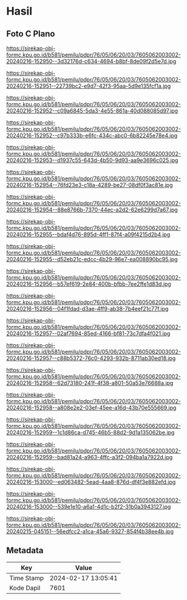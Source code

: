 # Hasil

## Foto C Plano

https://sirekap-obj-formc.kpu.go.id/b581/pemilu/pdpr/76/05/06/20/03/7605062003002-20240216-152950--3d32176d-c634-4694-b8bf-8de09f2d5e7d.jpg

https://sirekap-obj-formc.kpu.go.id/b581/pemilu/pdpr/76/05/06/20/03/7605062003002-20240216-152951--22739bc2-e9d7-42f3-95aa-5d9e135fcf1a.jpg

https://sirekap-obj-formc.kpu.go.id/b581/pemilu/pdpr/76/05/06/20/03/7605062003002-20240216-152952--c09a6845-5da3-4e55-861a-40d088085d97.jpg

https://sirekap-obj-formc.kpu.go.id/b581/pemilu/pdpr/76/05/06/20/03/7605062003002-20240216-152952--c97b333b-e6fc-434c-abc0-6b82245e78e4.jpg

https://sirekap-obj-formc.kpu.go.id/b581/pemilu/pdpr/76/05/06/20/03/7605062003002-20240216-152953--d1937c55-643d-4b50-9d93-aa9e3696c025.jpg

https://sirekap-obj-formc.kpu.go.id/b581/pemilu/pdpr/76/05/06/20/03/7605062003002-20240216-152954--76fd23e3-c18a-4289-be27-08df0f3ac81e.jpg

https://sirekap-obj-formc.kpu.go.id/b581/pemilu/pdpr/76/05/06/20/03/7605062003002-20240216-152954--88e8766b-7370-44ec-a2d2-62e6299d7a67.jpg

https://sirekap-obj-formc.kpu.go.id/b581/pemilu/pdpr/76/05/06/20/03/7605062003002-20240216-152955--bdaf4d76-895d-4ff1-87f4-a09f4215d2b4.jpg

https://sirekap-obj-formc.kpu.go.id/b581/pemilu/pdpr/76/05/06/20/03/7605062003002-20240216-152955--d52eb21c-edcc-4b29-96e7-ea008890bc95.jpg

https://sirekap-obj-formc.kpu.go.id/b581/pemilu/pdpr/76/05/06/20/03/7605062003002-20240216-152956--b57ef619-2e84-400b-bfbb-7ee2ffe1d83d.jpg

https://sirekap-obj-formc.kpu.go.id/b581/pemilu/pdpr/76/05/06/20/03/7605062003002-20240216-152956--04f1fdad-d3ae-4ff9-ab38-7b4eef21c77f.jpg

https://sirekap-obj-formc.kpu.go.id/b581/pemilu/pdpr/76/05/06/20/03/7605062003002-20240216-152957--02af7694-85ed-4166-bf81-73c7dfa4f021.jpg

https://sirekap-obj-formc.kpu.go.id/b581/pemilu/pdpr/76/05/06/20/03/7605062003002-20240216-152957--c88b5372-76c0-4293-932b-8711ab30ed18.jpg

https://sirekap-obj-formc.kpu.go.id/b581/pemilu/pdpr/76/05/06/20/03/7605062003002-20240216-152958--62d73180-241f-4f38-a801-50a53e76688a.jpg

https://sirekap-obj-formc.kpu.go.id/b581/pemilu/pdpr/76/05/06/20/03/7605062003002-20240216-152958--a808e2e2-03ef-45ee-a16d-43b70e555669.jpg

https://sirekap-obj-formc.kpu.go.id/b581/pemilu/pdpr/76/05/06/20/03/7605062003002-20240216-152959--1c1d86ca-d745-46b5-88d2-9d1a135062be.jpg

https://sirekap-obj-formc.kpu.go.id/b581/pemilu/pdpr/76/05/06/20/03/7605062003002-20240216-152959--bad81a24-a963-4ffc-a3f2-094ba1a7922d.jpg

https://sirekap-obj-formc.kpu.go.id/b581/pemilu/pdpr/76/05/06/20/03/7605062003002-20240216-153000--ed063482-5ead-4aa8-876d-df4f3e882efd.jpg

https://sirekap-obj-formc.kpu.go.id/b581/pemilu/pdpr/76/05/06/20/03/7605062003002-20240216-153000--539e1e10-a6a1-4d1c-b2f2-31b0a3943127.jpg

https://sirekap-obj-formc.kpu.go.id/b581/pemilu/pdpr/76/05/06/20/03/7605062003002-20240215-045151--56edfcc2-a1ca-45a6-9327-854f4b38ee4b.jpg


## Metadata

| Key        | Value               |
| ---------- | ------------------- |
| Time Stamp | 2024-02-17 13:05:41 |
| Kode Dapil | 7601                |



